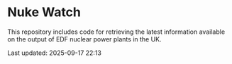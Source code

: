 # Nuke Watch

This repository includes code for retrieving the latest information available on the output of EDF nuclear power plants in the UK.

Last updated: 2025-09-17 22:13